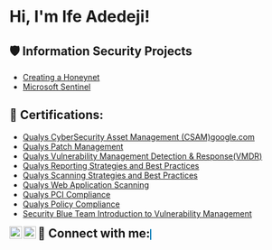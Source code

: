 <h1>Hi, I'm Ife Adedeji! <a href="https://www.linkedin.com/in/ife-adedeji/"> </a>
 
<h2>🛡️ Information Security Projects</h2>
 
- [Creating a Honeynet](Link)
- [Microsoft Sentinel](Link)
  
<h2>📜 Certifications:</h2>
 
  - [Qualys CyberSecurity Asset Management (CSAM)](Link)[google.com](Link)
  - [Qualys Patch Management](Link)
  - [Qualys Vulnerability Management Detection & Response(VMDR)](Link)
  - [Qualys Reporting Strategies and Best Practices](Link)
  - [Qualys Scanning Strategies and Best Practices](Link)
  - [Qualys Web Application Scanning](Link)
  - [Qualys PCI Compliance](Link)
  - [Qualys Policy Compliance](Link)
  - [Security Blue Team Introduction to Vulnerability Management](Link)
    
<h2 style="display: inline;">🤳 Connect with me:</h2>
<a href="https://www.x.com/"><img align="left" alt="yourname | Twitter" width="22px" src="https://cdn.jsdelivr.net/npm/simple-icons@v3/icons/twitter.svg" /></a>
<a href="https://linkedin.com/in/ife-adedeji/" style="color: #0077B5; border: 1px solid #0077B5;">
  <img align="left" alt="yourname | LinkedIn" width="22px" src="https://cdn.jsdelivr.net/npm/simple-icons@v3/icons/linkedin.svg" />
</a>
